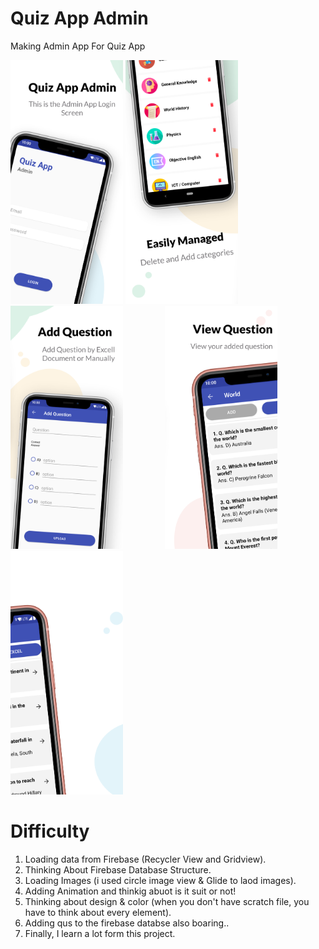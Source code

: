 # Quiz App Admin
Making Admin App For Quiz App

<div>
<img src="Images/Hotpot%200.png" width="180"/>
<img src="Images/Hotpot%201.png" width="180"/>
<img src="Images/Hotpot%202.png" width="180"/>&nbsp;&nbsp;&nbsp;&nbsp;&nbsp;&nbsp;&nbsp;&nbsp;&nbsp;&nbsp;&nbsp;&nbsp;&nbsp;&nbsp;&nbsp;&nbsp;
<img src="Images/Hotpot%203.png" width="180"/>
<img src="Images/Hotpot%204.png" width="180"/>
</div>

# Difficulty

1) Loading data from Firebase (Recycler View and Gridview).
2) Thinking About Firebase Database Structure.
3) Loading Images (i used circle image view & Glide to laod images).
4) Adding Animation and thinkig abuot is it suit or not!
5) Thinking about design & color (when you don't have scratch file, you have to think about every element).
6) Adding qus to the firebase databse also boaring..
7) Finally, I learn a lot form this project.

